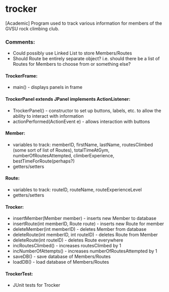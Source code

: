 # trocker
[Academic] Program used to track various information for members of the GVSU rock climbing club.


### Comments:
* Could possibly use Linked List to store Members/Routes
* Should Route be entirely separate object? i.e. should there be a list of Routes for Members to choose from or something else?

#### TrockerFrame:
* main() - displays panels in frame

#### TrockerPanel extends JPanel implements ActionListener:
* TrockerPanel() - constructor to set up buttons, labels, etc. to allow the ability to interact with information
* actionPerformed(ActionEvent e) - allows interaction with buttons

#### Member:
* variables to track: memberID, firstName, lastName, routesClimbed (some sort of list of Routes), totalTimeAtGym, numberOfRoutesAttempted, climberExperience, bestTimeForRoute(perhaps?)
* getters/setters

#### Route:
* variables to track: routeID, routeName, routeExperienceLevel
* getters/setters

#### Trocker:
* insertMember(Member member) - inserts new Member to database
* insertRoute(int memberID, Route route) - inserts new Route for member
* deleteMember(int memberID) - deletes Member from database
* deleteRoute(int memberID, int routeID) - deletes Route from Member
* deleteRoute(int routeID) - deletes Route everywhere
* incRoutesClimbed() - increases routesClimbed by 1
* incNumberOfAttempts() - increases numberOfRoutesAttempted by 1
* saveDB() - save database of Members/Routes
* loadDB() - load database of Members/Routes

#### TrockerTest:
* JUnit tests for Trocker

